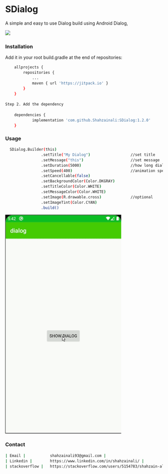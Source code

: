 # SDialog
A simple and easy to use Dialog build using Android Dialog,

[![](https://jitpack.io/v/Shahzainali/SDialog.svg)](https://jitpack.io/#Shahzainali/SDialog)


### Installation


Add it in your root build.gradle at the end of repositories:
```sh
	allprojects {
		repositories {
			...
			maven { url 'https://jitpack.io' }
		}
	}

Step 2. Add the dependency

	dependencies {
	        implementation 'com.github.Shahzainali:SDialog:1.2.0'
	}
```
### Usage
```sh
  SDialog.Builder(this)
                .setTitle("My Dialog")                  //set title
                .setMessage("this")                     //set message
                .setDuration(5000)                      //how long dialog will display
                .setSpeed(400)                          //animation speed
                .setCancellable(false)
                .setBackgroundColor(Color.DKGRAY)       
                .setTitleColor(Color.WHITE)
                .setMessageColor(Color.WHITE)
                .setImage(R.drawable.cross)             //optional
                .setImageTint(Color.CYAN)
                .build()
```

![](sdialog.gif)


### Contact
```sh
| Email |           shahzainali93@gmail.com |
| Linkedin |        https://www.linkedin.com/in/shahzainali/ |
| stackoverflow |   https://stackoverflow.com/users/5154783/shahzain-ali |
```


